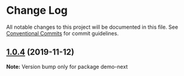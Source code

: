 # Change Log

All notable changes to this project will be documented in this file.
See [Conventional Commits](https://conventionalcommits.org) for commit guidelines.

## [1.0.4](https://github.com/tinacms/tinacms/compare/demo-next@1.0.3...demo-next@1.0.4) (2019-11-12)

**Note:** Version bump only for package demo-next
